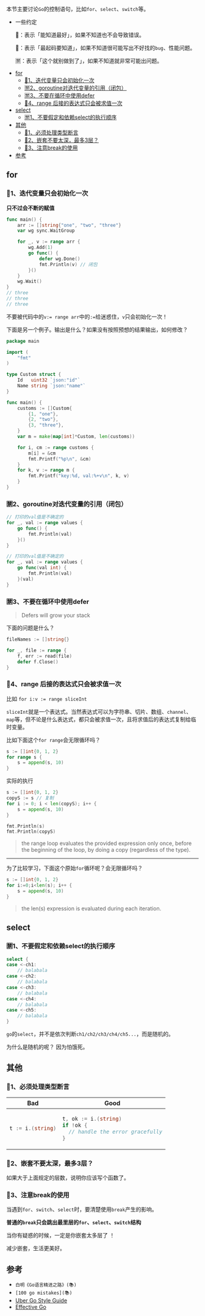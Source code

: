 本节主要讨论`Go`的控制语句，比如`for`、`select`、`switch`等。

* 一些约定

  🌵：表示「能知道最好」，如果不知道也不会导致错误。

  🚩：表示「最起码要知道」，如果不知道很可能写出不好找的`bug`、性能问题。

  🈲：表示「这个就别做到了」，如果不知道就非常可能出问题。
  
- [for](#for)
  - [🚩1、迭代变量只会初始化一次](#🚩1、迭代变量只会初始化一次)
  - [🈲2、goroutine对迭代变量的引用（闭包）](#🈲2、goroutine对迭代变量的引用（闭包）)
  - [🈲3、不要在循环中使用defer](#🈲3、不要在循环中使用defer)
  - [🚩4、range 后接的表达式只会被求值一次](#🚩4、range后接的表达式只会被求值一次)
- [select](#select)
  - [🈲1、不要假定和依赖select的执行顺序](#🈲1、不要假定和依赖select的执行顺序)
- [其他](#其他)
  - [🚩1、必须处理类型断言](#🚩1、必须处理类型断言)
  - [🚩2、嵌套不要太深，最多3层？](#🚩2、嵌套不要太深，最多3层？)
  - [🚩3、注意break的使用](#🚩3、注意break的使用)
- [参考](#参考)


## for 
### 🚩1、迭代变量只会初始化一次
**只不过会不断的赋值**
```go
func main() {
	arr := []string{"one", "two", "three"}
	var wg sync.WaitGroup

	for _, v := range arr {
		wg.Add(1)
		go func() {
			defer wg.Done()
			fmt.Println(v) // 闭包
		}()
	}
	wg.Wait()
}
// three
// three 
// three 
```

不要被代码中的`v:= range arr`中的`:=`给迷惑住，`v`只会初始化一次！

下面是另一个例子。输出是什么？如果没有按照预想的结果输出，如何修改？
```go
package main

import (
	"fmt"
)

type Custom struct {
	Id   uint32 `json:"id"`
	Name string `json:"name"`
}

func main() {
	customs := []Custom{
		{1, "one"},
		{2, "two"},
		{3, "three"},
	}
	var m = make(map[int]*Custom, len(customs))

	for i, cm := range customs {
		m[i] = &cm
		fmt.Printf("%p\n", &cm)
	}
	for k, v := range m {
		fmt.Printf("key:%d, val:%+v\n", k, v)
	}
}

```
### 🈲2、goroutine对迭代变量的引用（闭包）

```go
// 打印的val值是不确定的
for _, val := range values {
	go func() {
		fmt.Println(val)
	}()
}

// 打印的val值是不确定的
for _, val := range values {
	go func(val int) {
		fmt.Println(val)
	}(val)
}
```

### 🈲3、不要在循环中使用defer
> Defers will grow your stack 

下面的问题是什么？
```go
fileNames := []string{}

for _, file := range {
    f, err := read(file)
    defer f.Close()
}
```

### 🚩4、range 后接的表达式只会被求值一次
比如 `for i:v := range sliceInt`

`sliceInt`就是一个表达式。当然表达式可以为字符串、切片、数组、`channel`、`map`等，但不论是什么表达式，都只会被求值一次，且将求值后的表达式复制给临时变量。

比如下面这个`for range`会无限循环吗？
```go
s := []int{0, 1, 2}
for range s {
    s = append(s, 10)
}
```

实际的执行
```go
s := []int{0, 1, 2}
copyS := s // 复制
for i := 0; i < len(copyS); i++ {
	s = append(s, 10)
}

fmt.Println(s)
fmt.Println(copyS)
```

> the range loop evaluates the provided expression only once, before the beginning of the loop, by doing a copy (regardless of the type).

* * *
为了比较学习，下面这个原始`for`循环呢？会无限循环吗？
```go
s := []int{0, 1, 2}
for i:=0;i<len(s); i++ {
    s = append(s, 10)
}
```

> the len(s) expression is evaluated during each iteration.

## select 
### 🈲1、不要假定和依赖select的执行顺序
```go
select {
case <-ch1:
	// balabala
case <-ch2:
	// balabala
case <-ch3:
	// balabala
case <-ch4:
	// balabala
case <-ch5:
	// balabala
}
```
`go`的`select`，并不是依次判断`ch1/ch2/ch3/ch4/ch5...`，而是随机的。

为什么是随机的呢？
因为怕饿死。

## 其他

### 🚩1、必须处理类型断言
<table>
<thead><tr><th>Bad</th><th>Good</th></tr></thead>
<tbody>
<tr><td>

```go
t := i.(string)
```

</td><td>

```go
t, ok := i.(string)
if !ok {
  // handle the error gracefully
}
```

</td></tr>
</tbody></table>

### 🚩2、嵌套不要太深，最多3层？
如果大于上面规定的层数，说明你应该写个函数了。

### 🚩3、注意break的使用
当遇到`for`、`switch`、`select`时，要清楚使用`break`产生的影响。

**普通的`break`只会跳出最里层的`for`、`select`、`switch`结构**

当你有疑惑的时候，一定是你嵌套太多层了 ！

减少嵌套，生活更美好。


## 参考
* `白明《Go语言精进之路》(📚)`
* `[100 go mistakes](📚)`
* [Uber Go Style Guide](https://github.com/uber-go/guide/blob/master/style.md)
* [Effective Go](https://go.dev/doc/effective_go)